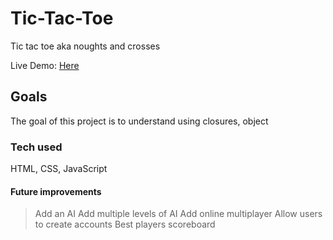 # Tic-Tac-Toe
Tic tac toe aka noughts and crosses

Live Demo: [Here](https://jkpearce.github.io/Tic-Tac-Toe/)

## Goals
The goal of this project is to understand using closures, object

### Tech used 
HTML, CSS, JavaScript

#### Future improvements
>Add an AI
>Add multiple levels of AI
>Add online multiplayer
>Allow users to create accounts
>Best players scoreboard
